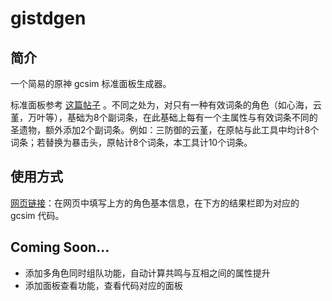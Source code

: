 # gistdgen

## 简介

一个简易的原神 gcsim 标准面板生成器。

标准面板参考 [这篇帖子](https://nga.178.com/read.php?tid=29797262) 。不同之处为，对只有一种有效词条的角色（如心海，云堇，万叶等），基础为8个副词条，在此基础上每有一个主属性与有效词条不同的圣遗物，额外添加2个副词条。例如：三防御的云堇，在原帖与此工具中均计8个词条；若替换为暴击头，原帖计8个词条，本工具计10个词条。

## 使用方式

[网页链接](https://whatss7.github.io/gistdgen)：在网页中填写上方的角色基本信息，在下方的结果栏即为对应的 gcsim 代码。

## Coming Soon...

- 添加多角色同时组队功能，自动计算共鸣与互相之间的属性提升
- 添加面板查看功能，查看代码对应的面板